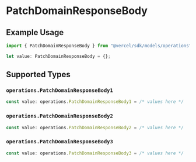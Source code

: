 # PatchDomainResponseBody

## Example Usage

```typescript
import { PatchDomainResponseBody } from "@vercel/sdk/models/operations";

let value: PatchDomainResponseBody = {};
```

## Supported Types

### `operations.PatchDomainResponseBody1`

```typescript
const value: operations.PatchDomainResponseBody1 = /* values here */
```

### `operations.PatchDomainResponseBody2`

```typescript
const value: operations.PatchDomainResponseBody2 = /* values here */
```

### `operations.PatchDomainResponseBody3`

```typescript
const value: operations.PatchDomainResponseBody3 = /* values here */
```

